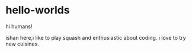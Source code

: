 # hello-worlds
 
hi humans!

ishan here,i like to play squash and enthusiastic about coding.
i love to try new cuisines.
